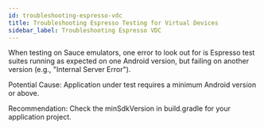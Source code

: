 ```yaml
---
id: troubleshooting-espresso-vdc
title: Troubleshooting Espresso Testing for Virtual Devices
sidebar_label: Troubleshooting Espresso VDC
---
```


When testing on Sauce emulators, one error to look out for is Espresso test suites running as expected on one Android version, but failing on another version (e.g., "Internal Server Error").

Potential Cause: Application under test requires a minimum Android version or above.

Recommendation: Check the minSdkVersion in build.gradle for your application project.
